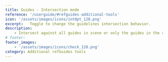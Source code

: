 ```yaml
---
title: Guides - Intersection mode
reference: '/userguide/#refguides-additional-tools'
icon: '/assets/images/icons/intOpt_128.png'
excerpt:   Toggle to change the guidelines intersection behavior.
description:
    - Intersect against all guides in scene or only the guides in the current placement.
# footer:
footer_images:
    - '/assets/images/icons/check_128.png'
category: Additional refGuides tools
--- 
```

